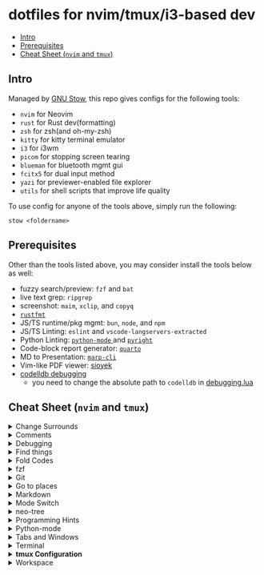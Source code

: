 # dotfiles for nvim/tmux/i3-based dev

<!-- mtoc-start -->

* [Intro](#intro)
* [Prerequisites](#prerequisites)
* [Cheat Sheet (`nvim` and `tmux`)](#cheat-sheet-nvim-and-tmux)

<!-- mtoc-end -->

## Intro

Managed by [GNU Stow](https://www.gnu.org/software/stow/), this repo gives configs for the following tools:

- `nvim` for Neovim
- `rust` for Rust dev(formatting)
- `zsh` for zsh(and oh-my-zsh)
- `kitty` for kitty terminal emulator
- `i3` for i3wm
- `picom` for stopping screen tearing
- `blueman` for bluetooth mgmt gui
- `fcitx5` for dual input method
- `yazi` for previewer-enabled file explorer
- `utils` for shell scripts that improve life quality

To use config for anyone of the tools above, simply run the following:

```shell
stow <foldername>
```

## Prerequisites

Other than the tools listed above, you may consider install the tools below as well:

- fuzzy search/preview: `fzf` and `bat`
- live text grep: `ripgrep`
- screenshot: `maim`, `xclip`, and `copyq`
- [`rustfmt`](https://github.com/rust-lang/rustfmt)
- JS/TS runtime/pkg mgmt: `bun`, `node`, and `npm`
- JS/TS Linting: `eslint` and `vscode-langservers-extracted`
- Python Linting: [ `python-mode` ](https://github.com/python-mode/python-mode.git) and [ `pyright` ](https://github.com/microsoft/pyright) 
- Code-block report generator: [ `quarto` ](https://quarto.org) 
- MD to Presentation: [`marp-cli`](https://github.com/marp-team/marp-cli?tab=readme-ov-file#readme)
- Vim-like PDF viewer: [sioyek](https://sioyek-documentation.readthedocs.io/en/latest/)
- [ codelldb debugging ](<https://github.com/mfussenegger/nvim-dap/wiki/C-C---Rust-(via--codelldb)>)
  - you need to change the absolute path to `codelldb` in [debugging.lua](/lua/plugins/debugging.lua)

## Cheat Sheet (`nvim` and `tmux`)

<details><summary>Change Surrounds</summary>

| Old text                       | Command   | New text                   |
| :----------------------------- | :-------- | :------------------------- |
| surr\*ound_words               | ysiw      | (surround_words)           |
| \*make strings                 | ys$"      | "make strings"             |
| require"nvim-surroun\*d"       | ysa")     | require("nvim-surround")   |
| char c = \*x;                  | ysl'      | char c = 'x';              |
| int a[] = \*32;                | yst;}     | int a[] = {32};            |
| hel\*lo world                  | yss"      | "hello world"              |
| [delete ar*ound me!]           | ds]       | delete around me!          |
| remove \<b\>HTML t\*ags\<\/b\> | dst       | remove HTML tags           |
| 'change quot\*es'              | cs'"      | "change quotes"            |
| \<b\>or tag\* types\<\/b\>     | csth1<CR> | \<h1\>or tag types\<\/h1\> |
| delete(functi\*on calls)       | dsf       | function calls             |

</details>

<details><summary>Comments</summary>

- `<Ctrl-/>`: comment current line
- `<space>gf`: global formatting
- `[count]gcc`: Toggles the number of line given as a prefix-count using line wise
- `[count]gbc`: Toggles the number of line given as a prefix-count using block wise
- `gc`: toggle the selected region using linewise comment
- `gb`: toggle the selected region using blockwise comment

</details>

<details><summary>Debugging</summary>

- `<leader>od`: "open debug ui"
- `<leader>cd`: "close debug ui"
- `<leader>tb`: "toggle breakpoint"
- `<leader>=`: "start debugger/continue"
- `<leader>-`: "step over debugger"
- `<space><space>f`: open floating msg from LSP at current line

</details>

<details><summary>Find things</summary>

- `<space>h`: remove search highlights
- `<space>n`: open/close neotree file system, use `f`/`b`/`g`/`c` to open filesystem/buffers/git/components tabs
- `<space>ff`: open telescope file finder
- `<space>lg`: open telescope live grep
- `<space>bo`: show all opened buffers
- `<Ctrl-q>`: save live-grep results from telescope to a split window at the bottom

</details>

<details><summary>Fold Codes</summary>

- `zo/c`: open/close fold under the cursor
- `zO/C`: open/close fold recursively under the cursor, folds without cursor in them unaffected
- `zR`: open all folds
- `zM`: close all folds

</details>

<details><summary>fzf</summary>

- `inv`: open a file interactively in neovim
- `<leader>wd`: set pwd to the path where opened buffer is located in neovim
- `cd [pattern]**<tab>`: trigger fzf for goint to a folder.(folder starts with dot is not listed)

</details>

<details><summary>Git</summary>

`git-fugitive` and `vim-flog` are currently added to run git commands in nvim. You can use `:Git` to run commands just like you do in terminal. Some examples are:

- `<leader>gp`: preview the hunk of current line
- `:Git add`: `git add` in terminal
- `:Git commit`: `git commit` in terminal

Use `:Flog` to open a new tab that shows results of `git log`. The new tab contains info of all commits. You can find out what this command can do by `:help Flog`. Here we recommend 3 use cases:

- Checking out a branch:

  - use `:Flog` to open new tab that shows all the commits
  - hit "a" to show all hidden commits
  - navigate to the branch you desire
  - use `cob` to checkout the branch

- View history of selected lines of code

  - in visual mode, select lines of code of your interest
  - use `:Flog` to open a new tab to show the past history relevant only to the selected snippet

- View history of specific file

```bash
:Flog -path=path/to/file
```

</details>

<details><summary>Go to places</summary>

- `g;`: go to last changed place
- `gi`: go to last place and insert
- `<space><space>b`: go to next opened buffer
- `<space>bb`: go to previous opened buffer
- `gt`: go to the last tab
- `<space>j`: jump to the bottom line and centers the window at the line(page-down)
- `<space>m`: jump to the top line and centers the window(page-up)
- `<space>gd`: go to definition

</details>

<details><summary>Markdown</summary>

- `:Mtoc i`: insert ToC
- `:Mtoc u`: update ToC
- `:Mtoc r`: remove ToC
- `:Tab/x`: align this paragraph based on `x`

</details>

<details><summary>Mode Switch</summary>

- `<Alt-f>`: escape insert mode and jump out of current paired ""/[]/{}/()/''/,/``

</details>

<details><summary>neo-tree</summary>

In `neotree`:

- `a`: add file/folder
- `d`: delete file/folder
- `r`: rename

</details>

<details><summary>Programming Hints</summary>

- `<space>k`: see function info
- `<space>gd`: go to definition
- `<space>a`: see code actions
</details>

<details><summary>Python-mode</summary>

We use `rope` in `python-mode` for `goto_definition` functionality.

- `:PymodeLintAuto`: auto-fix PEP8 issues
- `<C-Space>` in `.py`: auto-completion
- `:QuartoPreview`: preview quarto file

</details>

<details><summary>Tabs and Windows</summary>

- `<A-h/j/k/l>`: switch windows of tmux and neovim interchangeably
- `<space>-<Tab>`: use this keybinding to jump to LSP windows
- `tabe .`: create a new tab

In `telescope`(either `<leader>ff`, or `<leader>lg`), you can

- `<C-x>`: Go to file selection as a split
- `<C-v>`: Go to file selection as a vsplit

</details>

<details><summary>Terminal</summary>

- `:terminal`: open a terminal in neovim as a split window
- `i/I/a/A`: insert in terminal window
- `<C-\><C-O>`: exit typing mode

</details>

<details>
<summary><b>tmux Configuration</b></summary>

- To make pane behaves like normal terminal, `shift` should be hold. For example, to paste stuff from clipboard in `tmux` terminal pane, you need `shift+right click`.
- enter copy mode: `<C-a>-[`
- move around using `h/j/k/l/0/$`
- begin copy highlighting: `<space>` or `v`
- copy: `<CR>` or `y`
- paste with `<C-a>+]`
- exit copy mode: `<C-c>`
- Simple workflow with `tmux`

  ```bash
  # in terminal, create a new session
  tmux new -s sessionName
  # detach from a session
  tmux detach
  # attach to a session
  tmux attach -t sessionName
  # kill a session/window
  tmux kill-session -t sessionName
  # if you have pre-stored session, simply run
  tmux

  # create a horizontal pane using <C-a>+-
  # adjust the height of the two panes using j/k
  # switch between panes using <C-a>+↑/↓
  # close pane by typing 'exit'
  # open neovim in upper pane, run terminal cmd in lower pane

  # for full-stack dev., it's useful to create 2 windows in a session
  # create a new window: <C-a>+c
  # switch between windows: <C-a>+w
  # <C-a>+c to create new window
  ```

</details>

<details><summary>Workspace</summary>

A workspace is a folder containing multiple git repositories. Here we use [`projections.nvim`](https://github.com/GnikDroy/projections.nvim/tree/pre_release?tab=readme-ov-file) to manage workspaces. Using it gives you the following options:

- `:AddWorkspace` to register current folder as a workspace
- `<leader>fp` to list all the projects in current workspace
- automatically save current `neovim` session. Next time when you are at a project folder, the latest session is restored.

</details>

